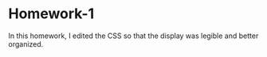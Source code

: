 # Homework-1
In this homework, I edited the CSS so that the display was legible and better organized.

